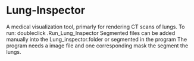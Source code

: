 # Lung-Inspector
A medical visualization tool, primarly for rendering CT scans of lungs.  To run: doubleclick .Run_Lung_Inspector  Segmented files can be added manually into the Lung_inspector.folder or segmented in the program The program needs a image file and one corresponding mask the segment the lungs.
